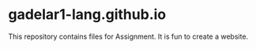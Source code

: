# gadelar1-lang.github.io
This repository contains files for Assignment.
It is fun to create a website.
